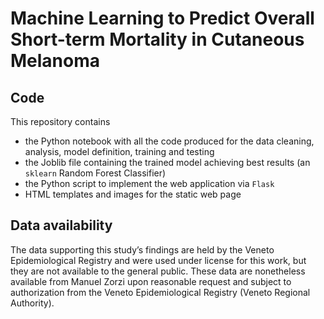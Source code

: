 # Machine Learning to Predict Overall Short-term Mortality in Cutaneous Melanoma


## Code
This repository contains
* the Python notebook with all the code produced for the data cleaning, analysis, model definition, training and testing
* the Joblib file containing the trained model achieving best results (an `sklearn` Random Forest Classifier)
* the Python script to implement the web application via `Flask`
* HTML templates and images for the static web page


## Data availability
The data supporting this study’s findings are held by the Veneto Epidemiological Registry
and were used under license for this work, but they are not available to the general public.
These data are nonetheless available from Manuel Zorzi upon reasonable request and subject
to authorization from the Veneto Epidemiological Registry (Veneto Regional Authority).

